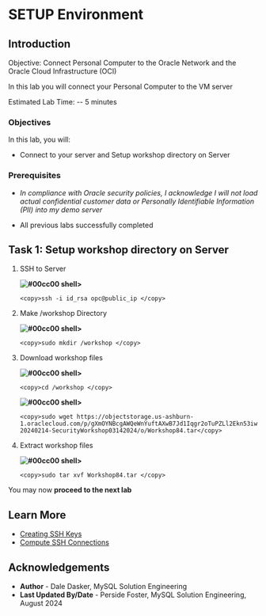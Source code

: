# SETUP Environment

## Introduction

Objective: Connect Personal Computer to the Oracle Network and the Oracle Cloud Infrastructure (OCI)

In this lab you will connect your Personal Computer to the  VM server

Estimated Lab Time: -- 5 minutes

### Objectives

In this lab, you will:

* Connect to your server and Setup workshop directory on Server

### Prerequisites

* *In compliance with Oracle security policies, I acknowledge I will not load actual confidential customer data or Personally Identifiable Information (PII) into my demo server*

* All previous labs successfully completed

  
## Task 1: Setup workshop directory on Server

1. SSH to Server

    **![#00cc00](https://via.placeholder.com/15/00cc00/000000?text=+) shell>**

    ```
    <copy>ssh -i id_rsa opc@public_ip </copy>
    ```

2. Make /workshop Directory

    **![#00cc00](https://via.placeholder.com/15/00cc00/000000?text=+) shell>**

    ```
    <copy>sudo mkdir /workshop </copy>
    ```

3. Download workshop files

    **![#00cc00](https://via.placeholder.com/15/00cc00/000000?text=+) shell>**

    ```
    <copy>cd /workshop </copy>
    ```

    **![#00cc00](https://via.placeholder.com/15/00cc00/000000?text=+) shell>**

    ```
    <copy>sudo wget https://objectstorage.us-ashburn-1.oraclecloud.com/p/gXmOYNBcgAWQeWnYuftAXwB7Jd1Iqgr2oTuPZLl2Ekn53iwgap8r60qsK2NGq0Qz/n/idazzjlcjqzj/b/bucket-20240214-SecurityWorkshop03142024/o/Workshop84.tar</copy>
    ```

4. Extract workshop files

    **![#00cc00](https://via.placeholder.com/15/00cc00/000000?text=+) shell>**

    ```
    <copy>sudo tar xvf Workshop84.tar </copy>
    ```

You may now **proceed to the next lab**

## Learn More

* [Creating SSH Keys](https://docs.oracle.com/en-us/iaas/Content/Compute/Tasks/managingkeypairs.htm)
* [Compute SSH Connections](https://docs.oracle.com/en-us/iaas/Content/Compute/Tasks/accessinginstance.htm)

## Acknowledgements

* **Author** - Dale Dasker, MySQL Solution Engineering
* **Last Updated By/Date** - Perside Foster, MySQL Solution Engineering, August 2024

